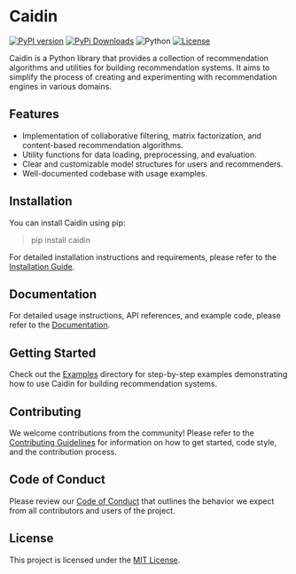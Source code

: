 # Caidin
[![PyPI version](https://img.shields.io/pypi/v/Caidin?style=for-the-badge)](https://pypi.org/project/Caidin/)
[![PyPi Downloads](https://img.shields.io/pypi/dm/Caidin?style=for-the-badge)](https://pypistats.org/packages/Caidin)
![Python](https://img.shields.io/pypi/pyversions/Caidin?style=for-the-badge)
[![License](https://img.shields.io/pypi/l/Caidin.svg?style=for-the-badge)](https://pypi.org/project/Caidin/)


Caidin is a Python library that provides a collection of recommendation algorithms and utilities for building recommendation systems. It aims to simplify the process of creating and experimenting with recommendation engines in various domains.

## Features

- Implementation of collaborative filtering, matrix factorization, and content-based recommendation algorithms.
- Utility functions for data loading, preprocessing, and evaluation.
- Clear and customizable model structures for users and recommenders.
- Well-documented codebase with usage examples.

## Installation

You can install Caidin using pip:
> pip install caidin

For detailed installation instructions and requirements, please refer to the [Installation Guide](docs/installation.md).

## Documentation

For detailed usage instructions, API references, and example code, please refer to the [Documentation](docs/user_guide.md).

## Getting Started

Check out the [Examples](examples/) directory for step-by-step examples demonstrating how to use Caidin for building recommendation systems.

## Contributing

We welcome contributions from the community! Please refer to the [Contributing Guidelines](CONTRIBUTING.md) for information on how to get started, code style, and the contribution process.

## Code of Conduct

Please review our [Code of Conduct](CODE_OF_CONDUCT.md) that outlines the behavior we expect from all contributors and users of the project.

## License

This project is licensed under the [MIT License](LICENSE).

